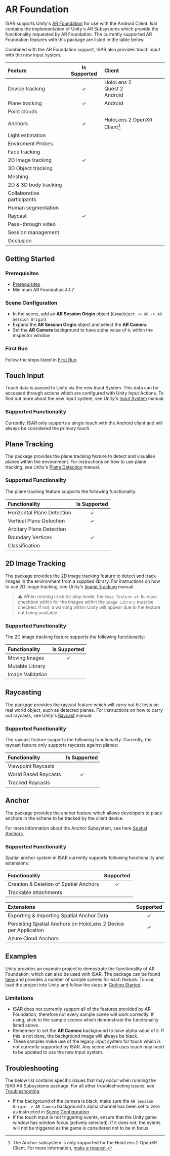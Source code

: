 # AR Foundation

ISAR supports Unity's [AR Foundation](https://docs.unity3d.com/Packages/com.unity.xr.arfoundation@4.2/manual/index.html) for use with the Android Client. Isar contains the implementation of Unity's AR Subsystems which provide the functionality requested by AR Foundation. The currently supported AR Foundation features with this package are listed in the table below. 

Combined with the AR Foundation support, ISAR also provides touch input with the new input system.

| Feature 					| Is Supported | Client |
| :--- 						| :---:        | :--- |
| Device tracking 			| ✓ | HoloLens 2<br />Quest 2<br />Android | 
| Plane tracking 	  		| ✓	| Android |
| Point clouds				|  	| |		
| Anchors					| ✓ | HoloLens 2 OpenXR Client[^1] |
| Light estimation			|  	| |	
| Enviroment Probes			|  	| |		
| Face tracking				|  	| |	
| 2D Image tracking			| ✓	| |	
| 3D Object tracking		|  	| |	
| Meshing					|  	| |
| 2D & 3D body tracking		|  	| |
| Collaborative participants|  	| |
| Human segmentation		|  	| |
| Raycast					| ✓	| |
| Pass-through video		|  	| |
| Session management		|  	| |
| Occlusion					|  	| |

[^1]:The Anchor subsystem is only supported for the HoloLens 2 OpenXR Client. For more information, [make a request](https://holo-light.com/contact).

## Getting Started
### Prerequisites

- [Prerequisites](../README.md#prerequisites)
- Minimum AR Foundation 4.1.7

### Scene Configuration

- In the scene, add an **AR Session Origin** object (`GameObject -> XR -> AR Session Origin`)
- Expand the **AR Session Origin** object and select the **AR Camera**
- Set the **AR Camera** background to have alpha value of `0`, within the inspector window

### First Run

Follow the steps listed in [First Run](../README.md#first-run).

## Touch Input

Touch data is passed to Unity via the new Input System. This data can be accessed through actions which are configured with Unity Input Actions. To find out more about the new Input system, see Unity's [Input System](https://docs.unity3d.com/Packages/com.unity.inputsystem@1.0/manual/QuickStartGuide.html) manual.

### Supported Functionality

Currently, ISAR only supports a single touch with the Android client and will always be considered the primary touch.

## Plane Tracking

The package provides the plane tracking feature to detect and visualise planes within the environment. For instructions on how to use plane tracking, see Unity's [Plane Detection](https://docs.unity3d.com/Packages/com.unity.xr.arfoundation@4.2/manual/plane-manager.html) manual.

### Supported Functionality

The plane tracking feature supports the following functionality:

| Functionality					| Is Supported |
| :--- 							| :---: |
| Horizontal Plane Detection	| ✓ | 
| Vertical Plane Detection		| ✓ |	
| Arbitary Plane Detection		|   |		
| Boundary Vertices				| ✓ |
| Classification				|   |

## 2D Image Tracking

The package provides the 2D image tracking feature to detect and track images in the environment from a supplied library. For instructions on how to use 2D image tracking, see Unity's [Image Tracking](https://docs.unity3d.com/Packages/com.unity.xr.arfoundation@4.2/manual/tracked-image-manager.html) manual.

> :warning: When running in editor play mode, the `Keep Texture at Runtime` checkbox within for the images within the `Image Library` must be checked. If not, a warning within Unity will appear due to the texture not being available.

### Supported Functionality

The 2D image tracking feature supports the following functionality:

| Functionality				| Is Supported |
| :--- 						| :---: |
| Moving Images				| ✓ | 
| Mutable Library			| 	|	
| Image Validation			|  	|		

## Raycasting

The package provides the raycast feature which will carry out hit tests on real world object, such as detected planes. For instructions on how to carry out raycasts, see Unity's [Raycast](https://docs.unity3d.com/Packages/com.unity.xr.arfoundation@4.2/manual/raycast-manager.html) manual.

### Supported Functionality

The raycast feature supports the following functionality. Currently, the raycast feature only supports raycasts against planes:

| Functionality				| Is Supported |
| :--- 						| :---: |
| Viewpoint Raycasts		|   | 
| World Based Raycasts		| ✓ |	
| Tracked Raycasts			|  	|

## Anchor

The package provides the anchor feature which allows developers to place anchors in the schene to be tracked by the client device. 

For more information about the Anchor Subsystem, see here [Spatial Anchors](spatial-anchors.md).

### Supported Functionality

Spatial anchor system in ISAR currently supports following functionality and extensions:

| Functionality					| Supported |
| :--- 							| :---: |
| Creation & Deletion of Spatial Anchors	| ✓ | 
| Trackable attachments		|  |	

| Extensions					| Supported |
| :--- 							| :---: |
| Exporting & Importing Spatial Anchor Data		| ✓ | 
| Persisting Spatial Anchors on HoloLens 2 Device per Application		| ✓ | 
| Azure Cloud Anchors				|  |

## Examples

Unity provides an example project to demostrate the functionality of AR Foundation, which can also be used with ISAR. The package can be found [here](https://github.com/Unity-Technologies/arfoundation-samples) and provides a number of sample scenes for each feature. To use, load the project into Unity and follow the steps in [Getting Started](#getting-started).

### Limitations
 - ISAR does not currently support all of the features provided by AR Foundation, therefore not every sample scene will work correctly. If using, stick to the sample scenes which demonstrate the functionality listed above.
 - Remember to set the **AR Camera** background to have alpha value of `0`. If this is not done, the background image will always be black.
 - These samples make use of the legacy input system for touch which is not currently supported by ISAR. Any scene which uses touch may need to be updated to use the new input system.


## Troubleshooting
The below list contains specific issues that may occur when running the ISAR AR Subsystems package. For all other troubleshooting issues, see [Troubleshooting](../README.md#troubleshooting).

-  If the background of the camera is black, make sure the `AR Session Origin -> AR Camera` background's alpha channel has been set to zero as instructed in [Scene Configuration](#scene-configuration)
- If the touch input is not triggering events, ensure that the Unity game window has window focus (actively selected). If it does not, the events will not be triggered as the game is considered not to be in focus.